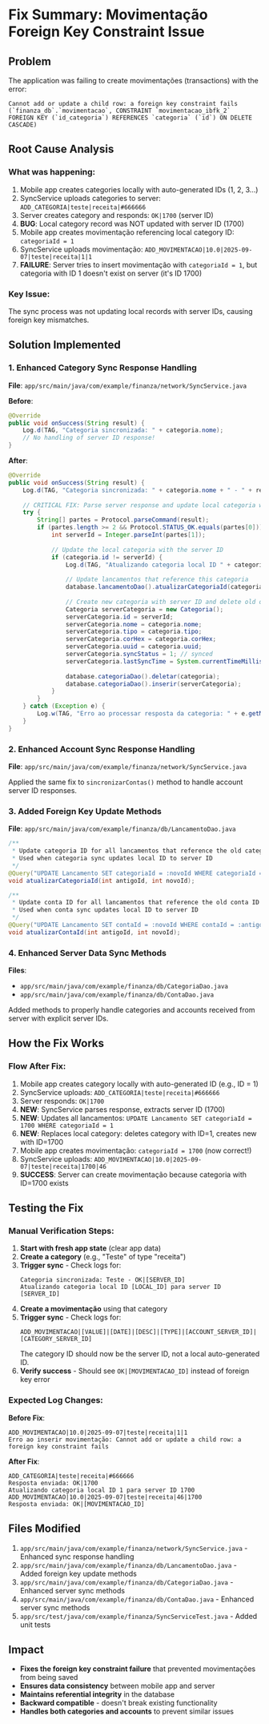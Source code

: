 # Fix Summary: Movimentação Foreign Key Constraint Issue

## Problem
The application was failing to create movimentações (transactions) with the error:
```
Cannot add or update a child row: a foreign key constraint fails 
(`finanza_db`.`movimentacao`, CONSTRAINT `movimentacao_ibfk_2` 
FOREIGN KEY (`id_categoria`) REFERENCES `categoria` (`id`) ON DELETE CASCADE)
```

## Root Cause Analysis

### What was happening:
1. Mobile app creates categories locally with auto-generated IDs (1, 2, 3...)
2. SyncService uploads categories to server: `ADD_CATEGORIA|teste|receita|#666666`
3. Server creates category and responds: `OK|1700` (server ID)
4. **BUG**: Local category record was NOT updated with server ID (1700)
5. Mobile app creates movimentação referencing local category ID: `categoriaId = 1`
6. SyncService uploads movimentação: `ADD_MOVIMENTACAO|10.0|2025-09-07|teste|receita|1|1`
7. **FAILURE**: Server tries to insert movimentação with `categoriaId = 1`, but categoria with ID 1 doesn't exist on server (it's ID 1700)

### Key Issue:
The sync process was not updating local records with server IDs, causing foreign key mismatches.

## Solution Implemented

### 1. Enhanced Category Sync Response Handling
**File**: `app/src/main/java/com/example/finanza/network/SyncService.java`

**Before**:
```java
@Override
public void onSuccess(String result) {
    Log.d(TAG, "Categoria sincronizada: " + categoria.nome);
    // No handling of server ID response!
}
```

**After**:
```java
@Override
public void onSuccess(String result) {
    Log.d(TAG, "Categoria sincronizada: " + categoria.nome + " - " + result);
    
    // CRITICAL FIX: Parse server response and update local categoria with server ID
    try {
        String[] partes = Protocol.parseCommand(result);
        if (partes.length >= 2 && Protocol.STATUS_OK.equals(partes[0])) {
            int serverId = Integer.parseInt(partes[1]);
            
            // Update the local categoria with the server ID
            if (categoria.id != serverId) {
                Log.d(TAG, "Atualizando categoria local ID " + categoria.id + " para server ID " + serverId);
                
                // Update lancamentos that reference this categoria
                database.lancamentoDao().atualizarCategoriaId(categoria.id, serverId);
                
                // Create new categoria with server ID and delete old one
                Categoria serverCategoria = new Categoria();
                serverCategoria.id = serverId;
                serverCategoria.nome = categoria.nome;
                serverCategoria.tipo = categoria.tipo;
                serverCategoria.corHex = categoria.corHex;
                serverCategoria.uuid = categoria.uuid;
                serverCategoria.syncStatus = 1; // synced
                serverCategoria.lastSyncTime = System.currentTimeMillis();
                
                database.categoriaDao().deletar(categoria);
                database.categoriaDao().inserir(serverCategoria);
            }
        }
    } catch (Exception e) {
        Log.w(TAG, "Erro ao processar resposta da categoria: " + e.getMessage());
    }
}
```

### 2. Enhanced Account Sync Response Handling
**File**: `app/src/main/java/com/example/finanza/network/SyncService.java`

Applied the same fix to `sincronizarContas()` method to handle account server ID responses.

### 3. Added Foreign Key Update Methods
**File**: `app/src/main/java/com/example/finanza/db/LancamentoDao.java`

```java
/**
 * Update categoria ID for all lancamentos that reference the old categoria ID
 * Used when categoria sync updates local ID to server ID
 */
@Query("UPDATE Lancamento SET categoriaId = :novoId WHERE categoriaId = :antigoId")
void atualizarCategoriaId(int antigoId, int novoId);

/**
 * Update conta ID for all lancamentos that reference the old conta ID
 * Used when conta sync updates local ID to server ID
 */
@Query("UPDATE Lancamento SET contaId = :novoId WHERE contaId = :antigoId")
void atualizarContaId(int antigoId, int novoId);
```

### 4. Enhanced Server Data Sync Methods
**Files**: 
- `app/src/main/java/com/example/finanza/db/CategoriaDao.java`
- `app/src/main/java/com/example/finanza/db/ContaDao.java`

Added methods to properly handle categories and accounts received from server with explicit server IDs.

## How the Fix Works

### Flow After Fix:
1. Mobile app creates category locally with auto-generated ID (e.g., ID = 1)
2. SyncService uploads: `ADD_CATEGORIA|teste|receita|#666666`
3. Server responds: `OK|1700`
4. **NEW**: SyncService parses response, extracts server ID (1700)
5. **NEW**: Updates all lancamentos: `UPDATE Lancamento SET categoriaId = 1700 WHERE categoriaId = 1`
6. **NEW**: Replaces local category: deletes category with ID=1, creates new with ID=1700
7. Mobile app creates movimentação: `categoriaId = 1700` (now correct!)
8. SyncService uploads: `ADD_MOVIMENTACAO|10.0|2025-09-07|teste|receita|1700|46`
9. **SUCCESS**: Server can create movimentação because categoria with ID=1700 exists

## Testing the Fix

### Manual Verification Steps:

1. **Start with fresh app state** (clear app data)
2. **Create a category** (e.g., "Teste" of type "receita")
3. **Trigger sync** - Check logs for:
   ```
   Categoria sincronizada: Teste - OK|[SERVER_ID]
   Atualizando categoria local ID [LOCAL_ID] para server ID [SERVER_ID]
   ```
4. **Create a movimentação** using that category
5. **Trigger sync** - Check logs for:
   ```
   ADD_MOVIMENTACAO|[VALUE]|[DATE]|[DESC]|[TYPE]|[ACCOUNT_SERVER_ID]|[CATEGORY_SERVER_ID]
   ```
   The category ID should now be the server ID, not a local auto-generated ID.
6. **Verify success** - Should see `OK|[MOVIMENTACAO_ID]` instead of foreign key error

### Expected Log Changes:

**Before Fix**:
```
ADD_MOVIMENTACAO|10.0|2025-09-07|teste|receita|1|1
Erro ao inserir movimentação: Cannot add or update a child row: a foreign key constraint fails
```

**After Fix**:
```
ADD_CATEGORIA|teste|receita|#666666
Resposta enviada: OK|1700
Atualizando categoria local ID 1 para server ID 1700
ADD_MOVIMENTACAO|10.0|2025-09-07|teste|receita|46|1700
Resposta enviada: OK|[MOVIMENTACAO_ID]
```

## Files Modified

1. `app/src/main/java/com/example/finanza/network/SyncService.java` - Enhanced sync response handling
2. `app/src/main/java/com/example/finanza/db/LancamentoDao.java` - Added foreign key update methods  
3. `app/src/main/java/com/example/finanza/db/CategoriaDao.java` - Enhanced server sync methods
4. `app/src/main/java/com/example/finanza/db/ContaDao.java` - Enhanced server sync methods
5. `app/src/test/java/com/example/finanza/SyncServiceTest.java` - Added unit tests

## Impact

- **Fixes the foreign key constraint failure** that prevented movimentações from being saved
- **Ensures data consistency** between mobile app and server
- **Maintains referential integrity** in the database
- **Backward compatible** - doesn't break existing functionality
- **Handles both categories and accounts** to prevent similar issues